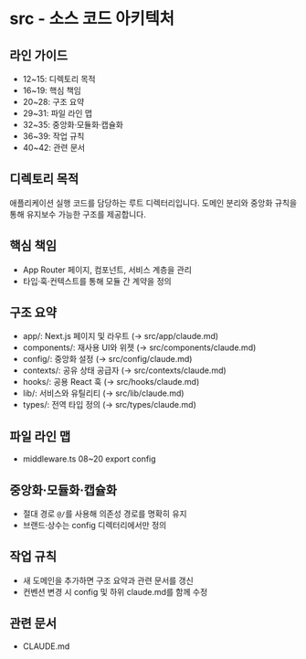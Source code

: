 # src - 소스 코드 아키텍처

## 라인 가이드
- 12~15: 디렉토리 목적
- 16~19: 핵심 책임
- 20~28: 구조 요약
- 29~31: 파일 라인 맵
- 32~35: 중앙화·모듈화·캡슐화
- 36~39: 작업 규칙
- 40~42: 관련 문서

## 디렉토리 목적
애플리케이션 실행 코드를 담당하는 루트 디렉터리입니다.
도메인 분리와 중앙화 규칙을 통해 유지보수 가능한 구조를 제공합니다.

## 핵심 책임
- App Router 페이지, 컴포넌트, 서비스 계층을 관리
- 타입·훅·컨텍스트를 통해 모듈 간 계약을 정의

## 구조 요약
- app/: Next.js 페이지 및 라우트 (→ src/app/claude.md)
- components/: 재사용 UI와 위젯 (→ src/components/claude.md)
- config/: 중앙화 설정 (→ src/config/claude.md)
- contexts/: 공유 상태 공급자 (→ src/contexts/claude.md)
- hooks/: 공용 React 훅 (→ src/hooks/claude.md)
- lib/: 서비스와 유틸리티 (→ src/lib/claude.md)
- types/: 전역 타입 정의 (→ src/types/claude.md)

## 파일 라인 맵
- middleware.ts 08~20 export config

## 중앙화·모듈화·캡슐화
- 절대 경로 `@/`를 사용해 의존성 경로를 명확히 유지
- 브랜드·상수는 config 디렉터리에서만 정의

## 작업 규칙
- 새 도메인을 추가하면 구조 요약과 관련 문서를 갱신
- 컨벤션 변경 시 config 및 하위 claude.md를 함께 수정

## 관련 문서
- CLAUDE.md

